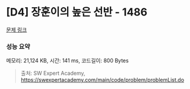 # [D4] 장훈이의 높은 선반 - 1486 

[문제 링크](https://swexpertacademy.com/main/code/problem/problemDetail.do?contestProbId=AV2b7Yf6ABcBBASw) 

### 성능 요약

메모리: 21,124 KB, 시간: 141 ms, 코드길이: 800 Bytes



> 출처: SW Expert Academy, https://swexpertacademy.com/main/code/problem/problemList.do